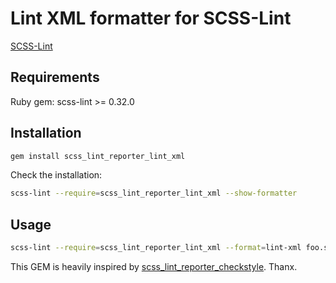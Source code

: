
# Lint XML formatter for SCSS-Lint

[SCSS-Lint](https://github.com/causes/scss-lint)


## Requirements

Ruby gem: scss-lint >= 0.32.0


## Installation

```bash
gem install scss_lint_reporter_lint_xml
```

Check the installation:
```bash
scss-lint --require=scss_lint_reporter_lint_xml --show-formatter
```

## Usage

```bash
scss-lint --require=scss_lint_reporter_lint_xml --format=lint-xml foo.scss
```

This GEM is heavily inspired by [scss_lint_reporter_checkstyle](https://github.com/Sweetchuck/scss_lint_reporter_checkstyle). Thanx.